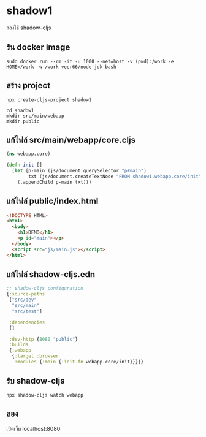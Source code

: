 # shadow1

ลองใช้ shadow-cljs 

## รัน docker image

```
sudo docker run --rm -it -u 1000 --net=host -v (pwd):/work -e HOME=/work -w /work veer66/node-jdk bash
```

## สร้าง project 

```
npx create-cljs-project shadow1
```

```
cd shadow1
mkdir src/main/webapp
mkdir public
```

## แก้ไฟล์ src/main/webapp/core.cljs

```Clojure
(ns webapp.core)

(defn init []
  (let [p-main (js/document.querySelector "p#main")
        txt (js/document.createTextNode "FROM shadow1.webapp.core/init")]
    (.appendChild p-main txt)))
``` 

## แก้ไฟล์ public/index.html


```HTML
<!DOCTYPE HTML>
<html>
  <body>
    <h1>DEMO</h1>
    <p id="main"></p>
  </body>
  <script src="js/main.js"></script>
</html>
```

## แก้ไฟล์ shadow-cljs.edn

```Clojure
;; shadow-cljs configuration
{:source-paths
 ["src/dev"
  "src/main"
  "src/test"]

 :dependencies
 []

 :dev-http {8080 "public"}
 :builds
 {:webapp
  {:target :browser
   :modules {:main {:init-fn webapp.core/init}}}}}

```

## รับ shadow-cljs

```
npx shadow-cljs watch webapp
```

## ลอง

เปิดเว็บ localhost:8080

